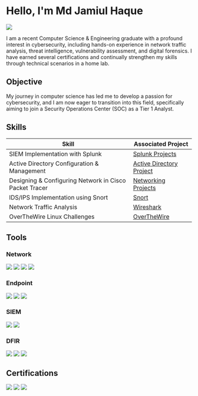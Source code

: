 # Hello, I'm Md Jamiul Haque
<a href="https://www.linkedin.com/in/md-jamiul-haque/"><img src="https://img.shields.io/badge/-LinkedIn-0072b1?&style=for-the-badge&logo=linkedin&logoColor=white" /></a>

I am a recent Computer Science & Engineering graduate with a profound interest in cybersecurity, including hands-on experience in network traffic analysis, threat intelligence, vulnerability assessment, and digital forensics. I have earned several certifications and continually strengthen my skills through technical scenarios in a home lab.

## Objective

My journey in computer science has led me to develop a passion for cybersecurity, and I am now eager to transition into this field, specifically aiming to join a Security Operations Center (SOC) as a Tier 1 Analyst.

## Skills

| Skill                                           | Associated Project         |
|-------------------------------------------------|----------------------------|
| SIEM Implementation with Splunk                 | <a href="https://github.com/Md-Jamiul-Haque/Splunk-Projects">Splunk Projects</a>|
| Active Directory Configuration & Management     | <a href="https://github.com/Md-Jamiul-Haque/Active-Directory-Project">Active Directory Project</a>|
| Designing & Configuring Network in Cisco Packet Tracer| <a href="https://github.com/Md-Jamiul-Haque/Networking-Projects">Networking Projects</a>|
| IDS/IPS Implementation using Snort              | <a href="https://github.com/Md-Jamiul-Haque/Snort">Snort</a>|
| Network Traffic Analysis                        | <a href="https://github.com/Md-Jamiul-Haque/Wireshark">Wireshark</a>|
| OverTheWire Linux Challenges                    | <a href="https://github.com/Md-Jamiul-Haque/OverTheWire-Linux-Challenges">OverTheWire</a>|

## Tools


### Network
<div>
    <img src="https://img.shields.io/badge/WIRESHARK-0D92F4?style=for-the-badge&logo=wireshark&logoColor=white" />
    <img src="https://img.shields.io/badge/SNORT-FF8F8F?style=for-the-badge&logo=snort&logoColor=white" />
    <img src="https://img.shields.io/badge/-Suricata-EF3B2D?&style=for-the-badge&logo=Suricata&logoColor=white" />
    <img src="https://img.shields.io/badge/ZEEK-4CC9FE?style=for-the-badge&logo=Zeek&logoColor=white" />
</div>

### Endpoint
<div>
    <img src="https://img.shields.io/badge/WAZUH-3FA2F6?style=for-the-badge&logo=wazuh&logoColor=white" />
    <img src="https://img.shields.io/badge/Velociraptor-399918?style=for-the-badge&logo=Velociraptor&logoColor=white" />
    <img src="https://img.shields.io/badge/Sysmon-4C1F7A?style=for-the-badge&logo=Sysmon&logoColor=white" />
</div>

### SIEM
<div>
    <img src="https://img.shields.io/badge/SPLUNK-06D001?style=for-the-badge&logo=splunk&logoColor=white" />
    <img src="https://img.shields.io/badge/-Elastic-005571?&style=for-the-badge&logo=Elastic&logoColor=white" />
</div>

### DFIR
<div>
    <img src="https://img.shields.io/badge/AUTOPSY-B17457?style=for-the-badge&logo=seluth%20kit&logoColor=white" />
    <img src="https://img.shields.io/badge/Volatility-508C9B?style=for-the-badge&logo=volatility&logoColor=white" />
    <img src="https://img.shields.io/badge/REDLINE-B8001F?style=for-the-badge&logo=redline&logoColor=white" />
</div>

## Certifications
<div>
<img src="https://img.shields.io/badge/GOOGLE%20CYBERSECURITY%20PROFESSIONAL-399918?style=for-the-badge&logo=google&logoColor=white" />
<img src="https://img.shields.io/badge/TryHackMe_SOC_Level_1-D80032?style=for-the-badge&logo=tryhackme&logoColor=white" />
<img src="https://img.shields.io/badge/Mastercard_Job_Simulation-FAB12F?style=for-the-badge&logo=mastercard&logoColor=white" />
</div>

